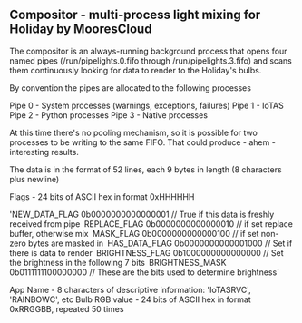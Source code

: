 Compositor - multi-process light mixing for Holiday by MooresCloud
------------------------------------------------------------------

The compositor is an always-running background process that opens four named pipes
(/run/pipelights.0.fifo through /run/pipelights.3.fifo) and scans them continuously
looking for data to render to the Holiday's bulbs.

By convention the pipes are allocated to the following processes

Pipe 0 - System processes (warnings, exceptions, failures)
Pipe 1 - IoTAS
Pipe 2 - Python processes
Pipe 3 - Native processes

At this time there's no pooling mechanism, so it is possible for two processes to be writing to the same FIFO.
That could produce - ahem - interesting results.

The data is in the format of 52 lines, each 9 bytes in length (8 characters plus newline)

Flags - 24 bits of ASCII hex in format 0xHHHHHH

'NEW_DATA_FLAG   0b0000000000000001		// True if this data is freshly received from pipe`
`REPLACE_FLAG	0b0000000000000010		// if set replace buffer, otherwise mix`
`MASK_FLAG		0b0000000000000100		// if set non-zero bytes are masked in`
`HAS_DATA_FLAG	0b0000000000001000		// Set if there is data to render`
`BRIGHTNESS_FLAG 0b1000000000000000		// Set the brightness in the following 7 bits`
`BRIGHTNESS_MASK 0b0111111100000000		// These are the bits used to determine brightness`

App Name  - 8 characters of descriptive information: 'IoTASRVC', 'RAINBOWC', etc
Bulb RGB value - 24 bits of ASCII hex in format 0xRRGGBB, repeated 50 times

